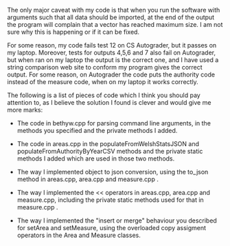 The only major caveat with my code is that when you run the software with arguments such that all data should be 
imported, at the end of the output the program will complain that a vector has reached maximum size. I am not sure why 
this is happening or if it can be fixed. 

For some reason, my code fails test 12 on CS Autograder, but it passes on my laptop. Moreover, 
tests for outputs 4,5,6 and 7 also fail on Autograder, but when ran on my laptop the output is the correct one, and I 
have used a string comparison web site to conform my program gives the correct output. For some reason, on Autograder 
the code puts the authority code instead of the measure code, when on my laptop it works correctly.

The following is a list of pieces of code which I think you should pay attention to, as I believe the solution 
I found is clever and would give me more marks:

- The code in bethyw.cpp for parsing command line arguments, in the methods you specified and the private methods I added.
  
- The code in areas.cpp in the populateFromWelshStatsJSON and populateFromAuthorityByYearCSV methods and the private 
  static methods I added which are used in those two methods.
    
- The way I implemented object to json conversion, using the to_json method in areas.cpp, area.cpp and measure.cpp .

- The way I implemented the << operators in areas.cpp, area.cpp and measure.cpp, including the private static methods 
  used for that in measure.cpp .
  
- The way I implemented the "insert or merge" behaviour you described for setArea and setMeasure, using the overloaded 
  copy assigment operators in the Area and Measure classes.